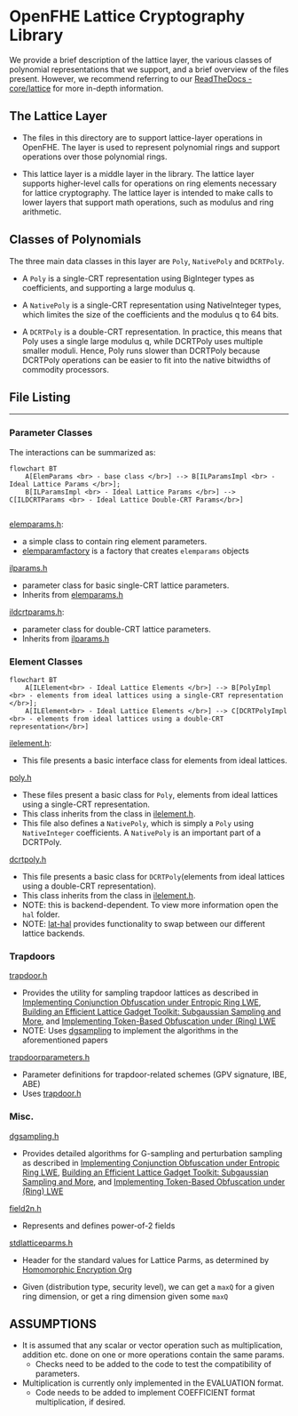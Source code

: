 # OpenFHE Lattice Cryptography Library

We provide a brief description of the lattice layer, the various classes of polynomial representations that we support,
and a brief overview of the files present. However, we recommend referring to
our [ReadTheDocs - core/lattice](https://openfhe-development.readthedocs.io/en/latest/assets/sphinx_rsts/modules/core/core_lattice.html)
for more in-depth information.

## The Lattice Layer

- The files in this directory are to support lattice-layer operations in OpenFHE. The layer is used to represent
  polynomial rings and support operations over those polynomial rings.

- This lattice layer is a middle layer in the library. The lattice layer supports higher-level calls for operations on
  ring elements necessary for lattice cryptography. The lattice layer is intended to make calls to lower layers that
  support math operations, such as modulus and ring arithmetic.

## Classes of Polynomials

The three main data classes in this layer are `Poly`, `NativePoly` and `DCRTPoly`.

- A `Poly` is a single-CRT representation using BigInteger types as coefficients, and supporting a large modulus q.

- A `NativePoly` is a single-CRT representation using NativeInteger types, which limites the size of the coefficients
  and the modulus q to 64 bits.

- A `DCRTPoly` is a double-CRT representation. In practice, this means that Poly uses a single large modulus q, while
  DCRTPoly uses multiple smaller moduli. Hence, Poly runs slower than DCRTPoly because DCRTPoly operations can be easier
  to fit into the native bitwidths of commodity processors.

## File Listing
------------

### Parameter Classes

The interactions can be summarized as:

```mermaid
flowchart BT
    A[ElemParams <br> - base class </br>] --> B[ILParamsImpl <br> - Ideal Lattice Params </br>];
    B[ILParamsImpl <br> - Ideal Lattice Params </br>] --> C[ILDCRTParams <br> - Ideal Lattice Double-CRT Params</br>]
    
```

[elemparams.h](elemparams.h):

- a simple class to contain ring element parameters.
- [elemparamfactory](elemparamfactory.h) is a factory that creates `elemparams` objects

[ilparams.h](ilparams.h)

- parameter class for basic single-CRT lattice parameters.
- Inherits from [elemparams.h](elemparams.h)

[ildcrtparams.h](ildcrtparams.h):

- parameter class for double-CRT lattice parameters.
- Inherits from [ilparams.h](ilparams.h)

### Element Classes

```mermaid
flowchart BT
    A[ILElement<br> - Ideal Lattice Elements </br>] --> B[PolyImpl <br> - elements from ideal lattices using a single-CRT representation </br>];
    A[ILElement<br> - Ideal Lattice Elements </br>] --> C[DCRTPolyImpl <br> - elements from ideal lattices using a double-CRT representation</br>]
```

[ilelement.h](ilelement.h):

- This file presents a basic interface class for elements from ideal lattices.

[poly.h](poly.h)

- These files present a basic class for `Poly`, elements from ideal lattices using a single-CRT representation.
- This class inherits from the class in [ilelement.h](ilelement.h).
- This file also defines a `NativePoly`, which is simply a `Poly` using `NativeInteger` coefficients. A `NativePoly` is
  an important part of a DCRTPoly.

[dcrtpoly.h](hal/)

- This file presents a basic class for `DCRTPoly`(elements from ideal lattices using a double-CRT representation).
- This class inherits from the class in [ilelement.h](ilelement.h).
- NOTE: this is backend-dependent. To view more information open the `hal` folder.
- NOTE: [lat-hal](lat-hal.h) provides functionality to swap between our different lattice backends.

### Trapdoors

[trapdoor.h](trapdoor.h)

- Provides the utility for sampling trapdoor lattices as described
  in [Implementing Conjunction Obfuscation under Entropic Ring LWE](https://eprint.iacr.org/2017/844.pdf),
  [Building an Efficient Lattice Gadget Toolkit: Subgaussian Sampling and More](https://eprint.iacr.org/2018/946),
  and [Implementing Token-Based Obfuscation under (Ring) LWE](https://eprint.iacr.org/2018/1222.pdf)
- NOTE: Uses [dgsampling](dgsampling.h) to implement the algorithms in the aforementioned papers

[trapdoorparameters.h](trapdoorparameters.h)

- Parameter definitions for trapdoor-related schemes (GPV signature, IBE, ABE)
- Uses [trapdoor.h](trapdoor.h)

### Misc.

[dgsampling.h](dgsampling.h)

- Provides detailed algorithms for G-sampling and perturbation sampling as described
  in [Implementing Conjunction Obfuscation under Entropic Ring LWE](https://eprint.iacr.org/2017/844.pdf),
  [Building an Efficient Lattice Gadget Toolkit: Subgaussian Sampling and More](https://eprint.iacr.org/2018/946),
  and [Implementing Token-Based Obfuscation under (Ring) LWE](https://eprint.iacr.org/2018/1222.pdf)

[field2n.h](field2n.h)

- Represents and defines power-of-2 fields

[stdlatticeparms.h](stdlatticeparms.h)

- Header for the standard values for Lattice Parms, as determined
  by [Homomorphic Encryption Org](homomorphicencryption.org)

- Given (distribution type, security level), we can get a `maxQ` for a given ring dimension, or get a ring dimension
  given some `maxQ`

## ASSUMPTIONS

* It is assumed that any scalar or vector operation such as multiplication, addition etc. done on one or more operations
  contain the same params.
  - Checks need to be added to the code to test the compatibility of parameters.
* Multiplication is currently only implemented in the EVALUATION format.
  - Code needs to be added to implement COEFFICIENT format multiplication, if desired.
